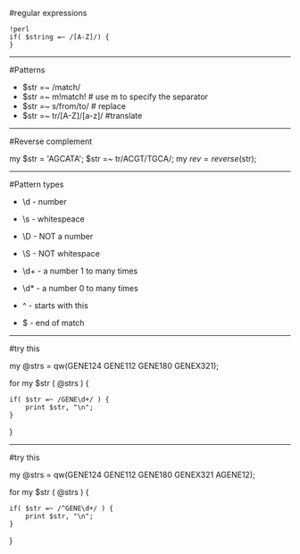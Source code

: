 #regular expressions

    !perl
    if( $string =~ /[A-Z]/) {
    }

---
#Patterns

* $str =~ /match/
* $str =~ m!match!  # use m to specify the separator
* $str =~ s/from/to/ # replace
* $str =~ tr/[A-Z]/[a-z]/ #translate

---
#Reverse complement

my $str = 'AGCATA';
$str =~ tr/ACGT/TGCA/;
my $rev = reverse($str);

---
#Pattern types

* \d - number
* \s - whitespeace
* \D - NOT a number
* \S - NOT whitespace

* \d+ - a number 1 to many times
* \d* - a number 0 to many times
* ^ - starts with this 
* $ - end of match  

---
#try this

my @strs = qw(GENE124 GENE112 GENE180 GENEX321);

for my $str ( @strs ) {

    if( $str =~ /GENE\d+/ ) {
    	print $str, "\n";
    }
}


---
#try this

my @strs = qw(GENE124 GENE112 GENE180 GENEX321 AGENE12);

for my $str ( @strs ) {

    if( $str =~ /^GENE\d+/ ) {
    	print $str, "\n";
    }
}




